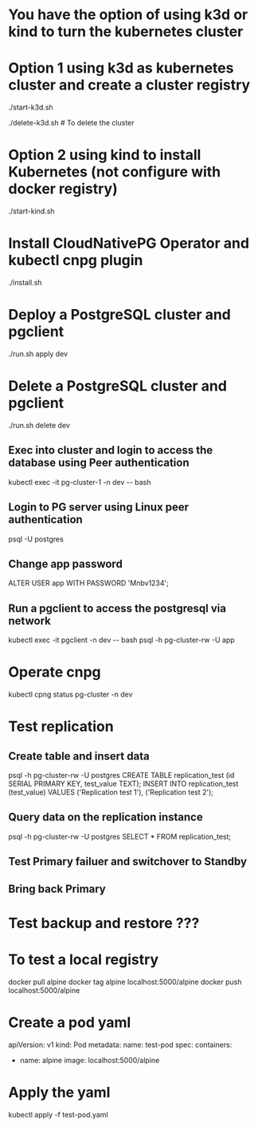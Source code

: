 # You have the option of using k3d or kind to turn the kubernetes cluster

# Option 1 using k3d as kubernetes cluster and create a cluster registry
./start-k3d.sh  

./delete-k3d.sh # To delete the cluster

# Option 2 using kind to install Kubernetes (not configure with docker registry)
./start-kind.sh

# Install CloudNativePG Operator and kubectl cnpg plugin
./install.sh

# Deploy a PostgreSQL cluster and pgclient
./run.sh apply dev

# Delete a PostgreSQL cluster and pgclient
./run.sh delete dev

## Exec into cluster and login to access the database using Peer authentication
kubectl exec -it pg-cluster-1 -n dev -- bash

## Login to PG server using Linux peer authentication
psql -U postgres

## Change app password
ALTER USER app WITH PASSWORD 'Mnbv1234';

## Run a pgclient to access the postgresql via network
kubectl exec -it pgclient -n dev -- bash
psql -h pg-cluster-rw -U app

# Operate cnpg

kubectl cpng status pg-cluster -n dev

# Test replication
## Create table and insert data
psql -h pg-cluster-rw -U postgres
CREATE TABLE replication_test (id SERIAL PRIMARY KEY, test_value TEXT);
INSERT INTO replication_test (test_value) VALUES ('Replication test 1'), ('Replication test 2');

## Query data on the replication instance
psql -h pg-cluster-rw -U postgres
SELECT * FROM replication_test;

## Test Primary failuer and switchover to Standby

## Bring back Primary

# Test backup and restore ???

# To test a local registry
docker pull alpine
docker tag alpine localhost:5000/alpine
docker push localhost:5000/alpine

# Create a pod yaml
apiVersion: v1
kind: Pod
metadata:
  name: test-pod
spec:
  containers:
  - name: alpine
    image: localhost:5000/alpine

# Apply the yaml
kubectl apply -f test-pod.yaml
